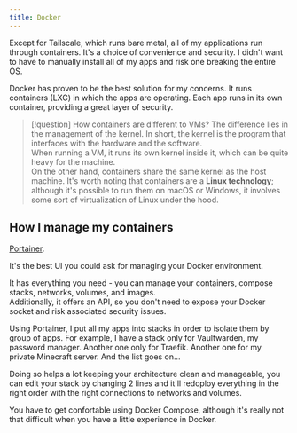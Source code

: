 ```yaml
---
title: Docker
---
```


Except for Tailscale, which runs bare metal, all of my applications run through containers. It's a choice of convenience and security. I didn't want to have to manually install all of my apps and risk one breaking the entire OS.

Docker has proven to be the best solution for my concerns. It runs containers (LXC) in which the apps are operating. Each app runs in its own container, providing a great layer of security.

> [!question] How containers are different to VMs?
> The difference lies in the management of the kernel. In short, the kernel is the program that interfaces with the hardware and the software. <br/>
> When running a VM, it runs its own kernel inside it, which can be quite heavy for the machine.<br/>
> On the other hand, containers share the same kernel as the host machine. It's worth noting that containers are a __Linux technology__; although it's possible to run them on macOS or Windows, it involves some sort of virtualization of Linux under the hood.

## How I manage my containers

[Portainer](https://docs.portainer.io/start/install-ce).

It's the best UI you could ask for managing your Docker environment.

It has everything you need - you can manage your containers, compose stacks, networks, volumes, and images.<br/>
Additionally, it offers an API, so you don't need to expose your Docker socket and risk associated security issues.

Using Portainer, I put all my apps into stacks in order to isolate them by group of apps. For example, I have a stack only for Vaultwarden, my password manager. Another one only for Traefik. Another one for my private Minecraft server. And the list goes on...

Doing so helps a lot keeping your architecture clean and manageable, you can edit your stack by changing 2 lines and it'll redoploy everything in the right order with the right connections to networks and volumes.

You have to get confortable using Docker Compose, although it's really not that difficult when you have a little experience in Docker.